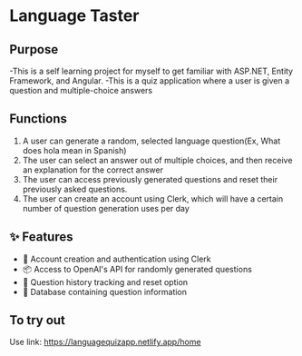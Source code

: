 # Language Taster 

## Purpose
-This is a self learning project for myself to get familiar with ASP.NET, Entity Framework, and Angular.
-This is a quiz application where a user is given a question and multiple-choice answers

## Functions
1. A user can generate a random, selected language question(Ex, What does hola mean in Spanish) 
2. The user can select an answer out of multiple choices, and then  receive an explanation for the correct answer
3. The user can access previously generated questions and reset their previously asked questions.
4. The user can create an account using Clerk, which will have a certain number of question generation uses per day
## ✨ Features

- 🔑 Account creation and authentication using Clerk
- 📦 Access to OpenAI's API for randomly generated questions
- 🔁 Question history tracking and reset option
- 🧪 Database containing question information

## To try out
Use link: https://languagequizapp.netlify.app/home
